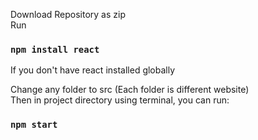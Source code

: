 Download Repository as zip\
Run
### `npm install react`
If you don't have react installed globally

Change any folder to src (Each folder is different website)\
Then in project directory using terminal, you can run:
### `npm start`

